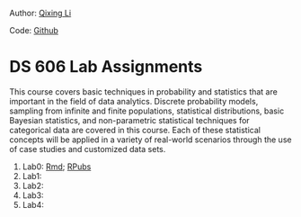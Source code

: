 Author: [Qixing Li](https://qixing810.github.io/)

Code: [Github](https://github.com/qixing810/CUNYSPS-DataScience/tree/master/DS606) 


# DS 606 Lab Assignments
This course covers basic techniques in probability and statistics that are important in the field of data analytics. Discrete probability models, sampling from infinite and finite populations, statistical distributions, basic Bayesian statistics, and non-parametric statistical techniques for categorical data are covered in this course. Each of these statistical concepts will be applied in a variety of real-world scenarios through the use of case studies and customized data sets.

1. Lab0: [Rmd](https://github.com/qixing810/CUNYSPS-DataScience/blob/master/DS606/Assignments/Lab0-qixingli-intro_to_r.Rmd); [RPubs](http://rpubs.com/nickli/ds606lab0)
2. Lab1: 
3. Lab2: 
4. Lab3: 
5. Lab4: 